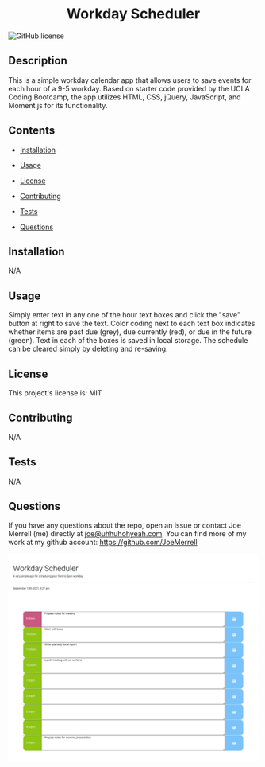 
<h1 align="center">
    Workday Scheduler
</h1>


![GitHub license](https://img.shields.io/badge/license-MIT-blue.svg)


## Description

This is a simple workday calendar app that allows users to save events for each hour of a 9-5 workday. Based on starter code provided by the UCLA Coding Bootcamp, the app utilizes HTML, CSS, jQuery, JavaScript, and Moment.js for its functionality.


## Contents 

* [Installation](#installation)

* [Usage](#usage)

* [License](#license)

* [Contributing](#contributing)

* [Tests](#tests)

* [Questions](#questions)

## Installation


N/A


## Usage

Simply enter text in any one of the hour text boxes and click the "save" button at right to save the text. Color coding next to each text box indicates whether items are past due (grey), due currently (red), or due in the future (green). Text in each of the boxes is saved in local storage. The schedule can be cleared simply by deleting and re-saving.

## License

This project's license is: MIT
  
## Contributing

N/A

## Tests

N/A

## Questions

If you have any questions about the repo, open an issue or contact Joe Merrell (me) directly at joe@uhhuhohyeah.com. You can find more of my work at my github account: https://github.com/JoeMerrell

<img src="assets/images/screenshot.jpg">

